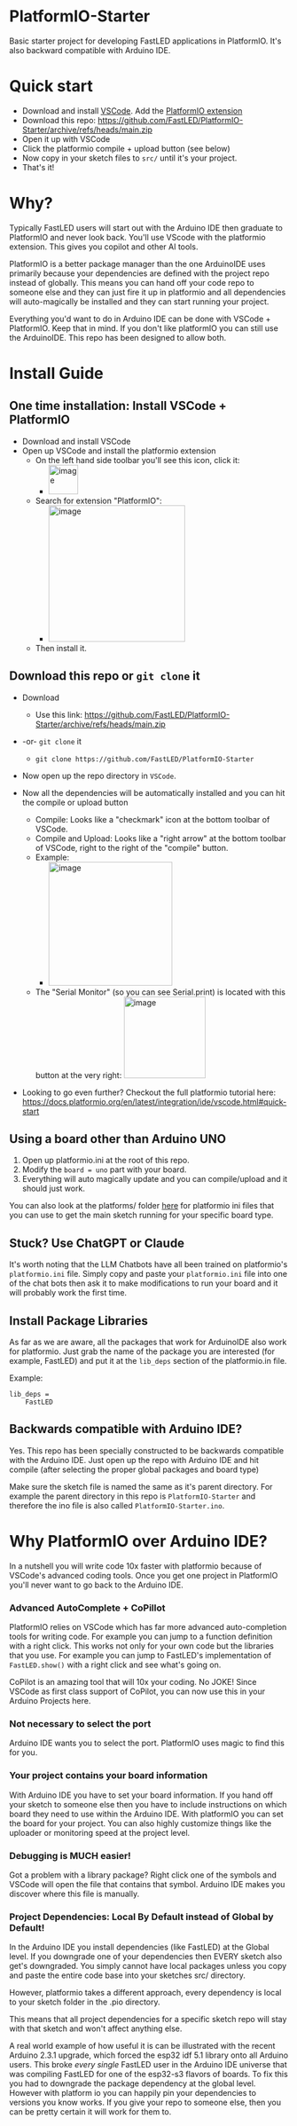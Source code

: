 # PlatformIO-Starter

Basic starter project for developing FastLED applications in PlatformIO. It's also backward compatible with Arduino IDE.

# Quick start

  * Download and install [VSCode](https://code.visualstudio.com/download). Add the [PlatformIO extension](https://marketplace.visualstudio.com/items?itemName=platformio.platformio-ide)
  * Download this repo: https://github.com/FastLED/PlatformIO-Starter/archive/refs/heads/main.zip
  * Open it up with VSCode
  * Click the platformio compile + upload button (see below)
  * Now copy in your sketch files to `src/` until it's your project.
  * That's it!

# Why?

Typically FastLED users will start out with the Arduino IDE then graduate to PlatformIO and never look back. You'll use VScode with the platformio extension. This gives you copilot and other AI tools.

PlatformIO is a better package manager than the one ArduinoIDE uses primarily because your dependencies are defined with the project repo instead of globally. This means you can hand off your code repo to someone else and they can just fire it up in platformio and all dependencies will auto-magically be installed and they can start running your project.

Everything you'd want to do in Arduino IDE can be done with VSCode + PlatformIO. Keep that in mind. If you don't like platformIO you can still use the ArduinoIDE. This repo has been designed to allow both.

# Install Guide

## One time installation: Install VSCode + PlatformIO

  * Download and install VSCode
  * Open up VSCode and install the platformio extension
    * On the left hand side toolbar you'll see this icon, click it:
      * <img width="53" alt="image" src="https://github.com/user-attachments/assets/d0f118ad-8f1f-42a5-ade6-d1d79dd83ca4">
    * Search for extension "PlatformIO":
      * <img width="246" alt="image" src="https://github.com/user-attachments/assets/a4805786-4c42-4859-9761-6af14bacd9c3">
    * Then install it.

## Download this repo or `git clone` it

  * Download
    * Use this link: https://github.com/FastLED/PlatformIO-Starter/archive/refs/heads/main.zip

  * -or- `git clone` it
    * `git clone https://github.com/FastLED/PlatformIO-Starter`
   
  * Now open up the repo directory in `VSCode`.
   

  * Now all the dependencies will be automatically installed and you can hit the compile or upload button
    * Compile: Looks like a "checkmark" icon at the bottom toolbar of VSCode.
    * Compile and Upload: Looks like a "right arrow" at the bottom toolbar of VSCode, right to the right of the "compile" button.
    * Example:
      * <img width="223" alt="image" src="https://github.com/user-attachments/assets/81c94d7b-cc50-46fd-ad7d-ced91c254d36">
    * The "Serial Monitor" (so you can see Serial.print) is located with this button at the very right: <img width="147" alt="image" src="https://github.com/user-attachments/assets/ed57b60d-a5b8-4dee-8b45-2a7f5616004c">
  * Looking to go even further? Checkout the full platformio tutorial here: https://docs.platformio.org/en/latest/integration/ide/vscode.html#quick-start



## Using a board other than Arduino UNO

  1. Open up platformio.ini at the root of this repo.
  2. Modify the `board = uno` part with your board.
  3. Everything will auto magically update and you can compile/upload and it should just work.

You can also look at the platforms/ folder [here](https://github.com/FastLED/PlatformIO-Starter/tree/main/platforms) for platformio ini files that you can use to get the main sketch running for your specific board type.

## Stuck? Use ChatGPT or Claude

It's worth noting that the LLM Chatbots have all been trained on platformio's `platformio.ini` file. Simply copy and paste your `platformio.ini` file into one of the chat bots then ask it to make modifications to run your board and it will probably work the first time.

## Install Package Libraries

As far as we are aware, all the packages that work for ArduinoIDE also work for platformio. Just grab the name of the package you are interested (for example, FastLED) and put it at the `lib_deps` section of the platformio.in file.

Example:

```
lib_deps =
	FastLED
```

## Backwards compatible with Arduino IDE?

Yes. This repo has been specially constructed to be backwards compatible with the Arduino IDE. Just open up the repo with Arduino IDE and hit compile (after selecting the proper global packages and board type)

Make sure the sketch file is named the same as it's parent directory. For example the parent directory in this repo is `PlatformIO-Starter` and therefore the ino file is also called `PlatformIO-Starter.ino`.

# Why PlatformIO over Arduino IDE?

In a nutshell you will write code 10x faster with platformio because of VSCode's advanced coding tools. Once you get one project in PlatformIO you'll never want to go back to the Arduino IDE.


### Advanced AutoComplete + CoPillot

PlatformIO relies on VSCode which has far more advanced
auto-completion tools for writing code. For example you
can jump to a function definition with a right click. This works not only for your own code but the libraries that you use. For example you can jump to FastLED's implementation of `FastLED.show()` with a right click and
see what's going on.

CoPilot is an amazing tool that will 10x your coding. No JOKE! Since VSCode as first class support of CoPilot, you can now use this in your Arduino Projects here.

### Not necessary to select the port

Arduino IDE wants you to select the port. PlatformIO uses magic to find this for you.

### Your project contains your board information

With Arduino IDE you have to set your board information. If you hand off your sketch to someone else then you have to include instructions on which board they need to use within the Arduino IDE. With platformIO you can set the board for your project. You can also highly customize things like the uploader or monitoring speed at the project level.

### Debugging is MUCH easier!

Got a problem with a library package? Right click one of the symbols and VSCode will open the file that contains that symbol. Arduino IDE makes you discover where this file is manually.

### Project Dependencies: Local By Default instead of Global by Default!

In the Arduino IDE you install dependencies (like FastLED) at the Global level. If you downgrade one of your dependencies then EVERY sketch also get's downgraded. You simply cannot have local packages unless you copy and paste the entire code base into your sketches src/ directory.

However, platformio takes a different approach, every dependency is local to your sketch folder in the .pio directory.

This means that all project dependencies for a specific sketch repo will stay with that sketch and won't affect anything else.

A real world example of how useful it is can be illustrated with the recent Arduino 2.3.1 upgrade, which forced the esp32 idf 5.1 library onto all Arduino users. This broke *every single* FastLED user in the Arduino IDE universe that was compiling FastLED for one of the esp32-s3 flavors of boards. To fix this you had to downgrade the package dependency at the global level. However with platform io you can happily pin your dependencies to versions you know works. If you give your repo to someone else, then you can be pretty certain it will work for them to.
